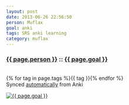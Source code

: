 ```yaml
---
layout: post
date: 2013-06-26 22:56:50
person: Muflax
goal: anki
tags: SRS anki learning
category: muflax
---
```


<h3 class="graph-align goal-title">
    <a href="https://www.beeminder.com/muflax">{{ page.person }}</a>
    ::
    <a href="https://www.beeminder.com/muflax/goals/anki">{{ page.goal }}</a>
</h3>

<br />
<span class="muted graph-align goal-text goal-tags">
        {% for tag in page.tags %}<span>{{ tag }}</span>{% endfor %}
</span>

<br />
<div class="graph-align goal-text goal-description">
      Synced <a href="https://ankiweb.net/shared/info/3491889895">automatically</a> from Anki
</div>

[![{{ page.goal }}](https://www.beeminder.com/muflax/goals/anki/graph)](https://www.beeminder.com/muflax/goals/anki)
